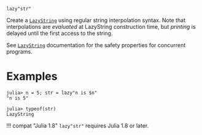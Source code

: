```
lazy"str"
```

Create a [`LazyString`](@ref) using regular string interpolation syntax. Note that interpolations are *evaluated* at LazyString construction time, but *printing* is delayed until the first access to the string.

See [`LazyString`](@ref) documentation for the safety properties for concurrent programs.

# Examples

```
julia> n = 5; str = lazy"n is $n"
"n is 5"

julia> typeof(str)
LazyString
```

!!! compat "Julia 1.8"
    `lazy"str"` requires Julia 1.8 or later.

